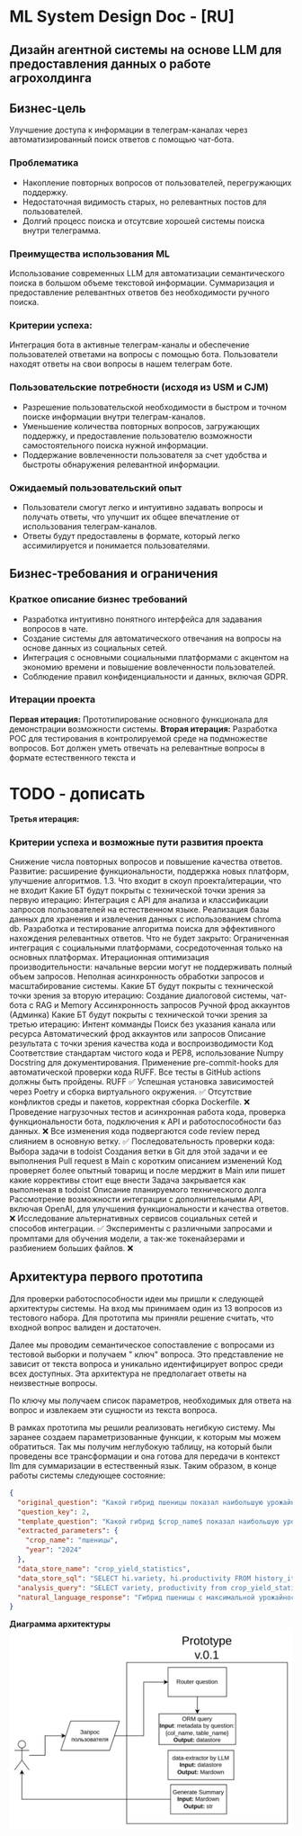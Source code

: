 # ML System Design Doc - [RU]

## Дизайн агентной системы на основе LLM для предоставления данных о работе агрохолдинга

## Бизнес-цель

Улучшение доступа к информации в телеграм-каналах через автоматизированный поиск ответов с
помощью чат-бота.

### Проблематика

- Накопление повторных вопросов от пользователей, перегружающих поддержку.
- Недостаточная видимость старых, но релевантных постов для пользователей.
- Долгий процесс поиска и отсутсвие хорошей системы поиска внутри телеграмма.

### Преимущества использования ML

Использование современных LLM для автоматизации семантического поиска в большом объеме
текстовой информации.
Суммаризация и предоставление релевантных ответов без необходимости ручного поиска.

### Критерии успеха:

Интеграция бота в активные телеграм-каналы и обеспечение пользователей ответами на вопросы
с помощью бота.
Пользователи находят ответы на свои вопросы в нашем телеграм боте.

### Пользовательские потребности (исходя из USM и CJM)

- Разрешение пользовательской необходимости в быстром и точном поиске информации внутри
  телеграм-каналов.
- Уменьшение количества повторных вопросов, загружающих поддержку, и предоставление
  пользователю возможности самостоятельного поиска нужной информации.
- Поддержание вовлеченности пользователя за счет удобства и быстроты обнаружения
  релевантной информации.

### Ожидаемый пользовательский опыт

- Пользователи смогут легко и интуитивно задавать вопросы и получать ответы, что
  улучшит их общее впечатление от использования телеграм-каналов.
- Ответы будут предоставлены в формате, который легко ассимилируется и понимается
  пользователями.

## Бизнес-требования и ограничения

### Краткое описание бизнес требований

- Разработка интуитивно понятного интерфейса для задавания вопросов в чате.
- Создание системы для автоматического отвечания на вопросы на основе данных из
  социальных сетей.
- Интеграция с основными социальными платформами с акцентом на экономию времени и
  повышение вовлеченности пользователей.
- Соблюдение правил конфиденциальности и данных, включая GDPR.

### Итерации проекта

**Первая итерация:**
Прототипирование основного функционала для демонстрации возможности системы.
**Вторая итерация:**
Разработка POC для тестирования в контролируемой среде на подмножестве вопросов.
Бот должен уметь отвечать на релевантные вопросы в формате естественного текста и

# TODO - дописать

**Третья итерация:**

### Критерии успеха и возможные пути развития проекта

Снижение числа повторных вопросов и повышение качества ответов.
Развитие: расширение функциональности, поддержка новых платформ, улучшение алгоритмов.
1.3. Что входит в скоуп проекта/итерации, что не входит
Какие БТ будут покрыты с технической точки зрения за первую итерацию:
Интеграция с API для анализа и классификации запросов пользователей на естественном языке.
Реализация базы данных для хранения и извлечения данных с использованием chroma db.
Разработка и тестирование алгоритма поиска для эффективного нахождения релевантных
ответов.
Что не будет закрыто:
Ограниченная интеграция с социальными платформами, сосредоточенная только на основных
платформах.
Итерационная оптимизация производительности: начальные версии могут не поддерживать полный
объем запросов.
Неполная асинхронность обработки запросов и масштабирование системы.
Какие БТ будут покрыты с технической точки зрения за вторую итерацию:
Создание диалоговой системы, чат-бота с RAG и Memory
Ассинхронность запросов
Ручной фрод аккаунтов (Админка)
Какие БТ будут покрыты с технической точки зрения за третью итерацию:
Интент комманды
Поиск без указания канала или ресурса
Автоматический фрод аккаунтов или запросов
Описание результата с точки зрения качества кода и воспроизводимости
Код
Соответствие стандартам чистого кода и PEP8, использование Numpy Docstring для
документирования.
Применение pre-commit-hooks для автоматической проверки кода RUFF.
Все тесты в GitHub actions должны быть пройдены.
RUFF ✅
Успешная установка зависимостей через Poetry и сборка виртуального окружения. ✅
Отсутствие конфликтов среды и пакетов, корректная сборка Dockerfile. ❌
Проведение нагрузочных тестов и асинхронная работа кода, проверка функциональности бота,
подключения к API и работоспособности баз данных. ❌
Все изменения кода подвергаются code review перед слиянием в основную ветку. ✅
Последовательность проверки кода:
Выбора задачи в todoist
Cоздания ветки в Git для этой задачи и ее выполнения
Pull request в Main с коротким описанием изменений
Код проверяет более опытный товарищ и после мерджит в Main или пишет какие коррективы
стоит еще внести
Задача закрывается как выполненая в todoist
Описание планируемого технического долга
Рассмотрение возможности интеграции с дополнительными API, включая OpenAI, для улучшения
функциональности и качества ответов. ❌
Исследование альтернативных сервисов социальных сетей и способов интеграции. ✅
Эксперименты с различными запросами и промптами для обучения модели, а так-же
токенайзерами и разбиением больших файлов. ❌

## Архитектура первого прототипа

Для проверки работоспособности идеи мы пришли к следующей архитектуры системы. На вход
мы принимаем один из 13 вопросов из тестового набора. Для прототипа мы приняли решение
считать, что входной вопрос валиден и достаточен. 

Далее мы проводим семантическое сопоставление с вопросами из тестовой выборки и получаем "
ключ" вопроса. Это представление не зависит от текста вопроса и уникально идентифицирует
вопрос среди всех доступных. Эта архитектура не предполагает ответы на неизвестные
вопросы.  

По ключу мы получаем список параметров, необходимых для ответа на вопрос и извлекаем 
эти сущности из текста вопроса. 

В рамках прототипа мы решили реализовать негибкую систему. Мы заранее создаем 
параметризованные функции, к которым мы можем обратиться. Так мы получим неглубокую 
таблицу, на который были проведены все трансформации и она готова для передачи в 
контекст llm для суммаризации в естественный язык.
Таким образом, в конце работы системы следующее состояние:

```json
{
  "original_question": "Какой гибрид пшеницы показал наибольшую урожайность в сезоне 2024?",
  "question_key": 2,
  "template_question": "Какой гибрид $crop_name$ показал наибольшую урожайность в сезоне $year$?",
  "extracted_parameters": {
    "crop_name": "пшеницы",
    "year": "2024"
  },
  "data_store_name": "crop_yield_statistics",
  "data_store_sql": "SELECT hi.variety, hi.productivity FROM history_items AS hi JOIN crops AS c ON hi.crop_id = c.id WHERE hi.year = 2024 AND c.name ILIKE '%пшеница%' AND hi.productivity IS NOT NULL",
  "analysis_query": "SELECT variety, productivity from crop_yield_statistics ORDER BY hi.productivity DESC LIMIT 1;",
  "natural_language_response": "Гибрид пшеницы с максимальной урожайностью в сезоне: 2024: Гибрид: Алексеич, Урожайность: 52.5 ц/га"
}
```

**Диаграмма архитектуры**
![diagram](media/img.jpeg)

